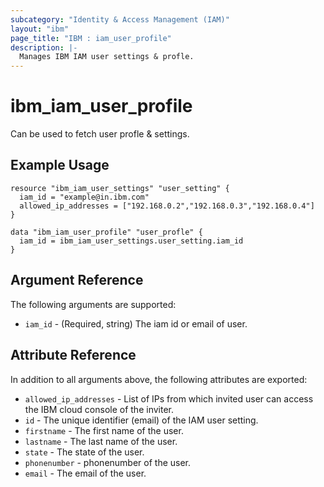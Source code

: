 ```yaml
---
subcategory: "Identity & Access Management (IAM)"
layout: "ibm"
page_title: "IBM : iam_user_profile"
description: |-
  Manages IBM IAM user settings & profle.
---
```


# ibm\_iam_user_profile

Can be used to fetch user profle & settings.

## Example Usage

```hcl
resource "ibm_iam_user_settings" "user_setting" {
  iam_id = "example@in.ibm.com"
  allowed_ip_addresses = ["192.168.0.2","192.168.0.3","192.168.0.4"]
}

data "ibm_iam_user_profile" "user_profle" {
  iam_id = ibm_iam_user_settings.user_setting.iam_id
}

```

## Argument Reference

The following arguments are supported:

* `iam_id` - (Required, string) The iam id or email of user.

## Attribute Reference

In addition to all arguments above, the following attributes are exported:

* `allowed_ip_addresses` - List of IPs from which invited user can access the IBM cloud console of the inviter.
* `id` - The unique identifier (email) of the IAM user setting.
* `firstname` - The first name of the user.
* `lastname` - The last name of the user.
* `state` - The state of the user.
* `phonenumber` - phonenumber of the user.
* `email` - The email of the user.


  